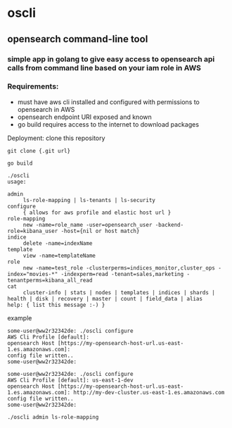 # oscli
## opensearch command-line tool

### simple app in golang to give easy access to opensearch api calls from command line based on your iam role in AWS


### Requirements:
  - must have aws cli installed and configured with permissions to opensearch in AWS
  - opensearch endpoint URI exposed and known
  - go build requires access to the internet to download packages

Deployment:
clone this repository
```console
git clone {.git url}
```

```console 
go build
```


```console
./oscli
usage:

admin
	 ls-role-mapping | ls-tenants | ls-security
configure
	 { allows for aws profile and elastic host url }
role-mapping
	 new -name=role_name -user=opensearch_user -backend-role=kibana_user -host={nil or host match}
indice
	 delete -name=indexName
template
	 view -name=templateName
role
	 new -name=test_role -clusterperms=indices_monitor,cluster_ops -index="movies-*" -indexperm=read -tenant=sales,marketing -tenantperms=kibana_all_read
cat
	 cluster-info | stats | nodes | templates | indices | shards | health | disk | recovery | master | count | field_data | alias
help: { list this message :-) }
```
example
```console
some-user@ww2r32342de: ./oscli configure
AWS Cli Profile [default]:
opensearch Host [https://my-opensearch-host-url.us-east-1.es.amazonaws.com]:
config file written..
some-user@ww2r32342de:
```

```console
some-user@ww2r32342de: ./oscli configure
AWS Cli Profile [default]: us-east-1-dev
opensearch Host [https://my-opensearch-host-url.us-east-1.es.amazonaws.com]: http://my-dev-cluster.us-east-1.es.amazonaws.com
config file written..
some-user@ww2r32342de:
```

```console
./oscli admin ls-role-mapping
```



